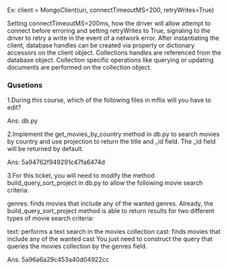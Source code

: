 Ex: client = MongoClient(uri, connectTimeoutMS=200, retryWrites=True)

Setting connectTimeoutMS=200ms, how the driver will allow attempt to  connect before erroring and setting retryWrites to True, signaling to the driver to retry a write in the event of a network error.
After instantiating the client, database handles can be created via property or dictionary accessors on the client object.
Collections handles are referenced from the database object.
Collection specific operations like querying or updating documents are performed on the collection object.


### Qusetions

1.During this course, which of the following files in mflix will you have to edit?

Ans: 
db.py

2.Implement the get_movies_by_country method in db.py to search movies by country and use projection to return the title and _id field. The _id field will be returned by default.

Ans:
5a94762f949291c47fa6474d

3.For this ticket, you will need to modify the method build_query_sort_project in db.py to allow the following movie search criteria:

genres: finds movies that include any of the wanted genres.
Already, the build_query_sort_project method is able to return results for two different types of movie search criteria:

text: performs a text search in the movies collection
cast: finds movies that include any of the wanted cast
You just need to construct the query that queries the movies collection by the genres field.

Ans:
5a96a6a29c453a40d04922cc